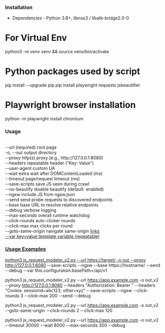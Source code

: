 ### Installation

- Dependencies - Python 3.8+, libnss3 / libatk-bridge2.0-0

# For Virtual Env
python3 -m venv venv && source venv/bin/activate

# Python packages used by script
pip install --upgrade pip
pip install playwright requests jsbeautifier

# Playwright browser installation
python -m playwright install chromium

### Usage
<br>
--url                    (required) root page<br>
-o, --out                output directory<br>
--proxy                  http(s) proxy (e.g., http://127.0.0.1:8080)<br>
--headers                repeatable header ("Key: Value")<br>
--user-agent             custom UA<br>
--wait                   extra wait after DOMContentLoaded (ms)<br>
--timeout                page/request timeout (ms)<br>
--save-scripts           save JS seen during crawl<br>
--no-beautify            disable beautify (default: enabled)<br>
--ngsw                   include JS from ngsw.json<br>
--send                   send probe requests to discovered endpoints<br>
--base                   base URL to resolve relative endpoints<br>
--debug                  verbose logging<br>
--max-seconds            overall runtime watchdog<br>
--click-rounds           auto-clicker rounds<br>
--click-max              max clicks per round<br>
--goto-same-origin       navigate same-origin <a href> links<br>
--var key=value          template variable (repeatable)<br>

### Usage Examples

python3 js_request_modeler_v2.py --url https://target/ -o out --proxy http://127.0.0.1:8080 --save-scripts --ngsw --base https://hostname/ --send --debug --var this.configuration.basePath=/api/v1<br>

python3 js_request_modeler_v2.py --url https://app.example.com -o out_v2 --proxy http://127.0.0.1:8080 --headers "Authorization: Bearer <token>" --headers "Cookie: sessionid=abc123; other=xyz" --save-scripts --ngsw --click-rounds 3 --click-max 200 --send --debug<br>

python3 js_request_modeler_v2.py --url https://app.example.com -o out_v2 --goto-same-origin --click-rounds 2 --click-max 120<br>

python3 js_request_modeler_v2.py --url https://app.example.com -o out_v2 --timeout 30000 --wait 8000 --max-seconds 300 --debug<br>

